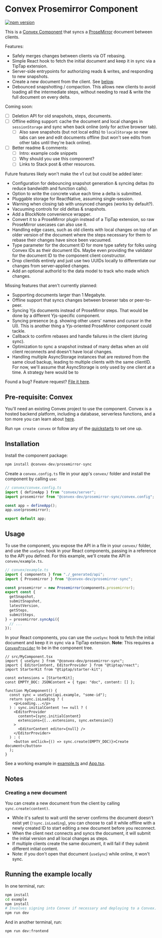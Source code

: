 # Convex Prosemirror Component

[![npm version](https://badge.fury.io/js/@convex-dev%2Fprosemirror-sync.svg)](https://badge.fury.io/js/@convex-dev%2Fprosemirror-sync)

<!-- START: Include on https://convex.dev/components -->

This is a [Convex Component](https://convex.dev/components) that syncs a
[ProseMirror](https://prosemirror.net/) document between clients.

Features:

- Safely merges changes between clients via OT rebasing.
- Simple React hook to fetch the initial document and keep it in sync via a
  TipTap extension.
- Server-side entrypoints for authorizing reads & writes, and responding to
  new snapshots.
- Create a new document from the client. See [below](#creating-a-new-document).
- Debounced snapshotting / compaction. This allows new clients to avoid loading
  all the intermediate steps, without needing to read & write the full document
  on every delta.

Coming soon:

- [ ] Deletion API for old snapshots, steps, documents.
- [ ] Offline editing support: cache the document and local changes in
      `sessionStorage` and sync when back online (only for active browser tab).
  - [ ] Also save snapshots (but not local edits) to `localStorage` so new tabs
        can see and edit documents offline (but won't see edits from other tabs
        until they're back online).
- [ ] Better readme & comments:
  - [ ] Intro: example code snippets
  - [ ] Why should you use this component?
  - [ ] Links to Stack post & other resources.

Future features likely won't make the v1 cut but could be added later:

- Configuration for debouncing snapshot generation & syncing deltas (to reduce
  bandwidth and function calls).
- Option to write the concrete value each time a delta is submitted.
- Pluggable storage for ReactNative, assuming single-session.
- Warning when closing tab with unsynced changes (works by default?).
- Vacuuming controls for old deltas & snapshots.
- Add a BlockNote convenience wrapper.
- Convert it to a ProseMirror plugin instead of a TipTap extension, so raw
  ProseMirror usecases can also use it.
- Handling edge cases, such as old clients with local changes on top of an older
  version of the document where the steps necessary for them to rebase their
  changes have since been vacuumed.
- Type parameter for the document ID for more type safety for folks using Convex
  IDs as their document IDs. Maybe even providing the validator for the document
  ID to the component client constructor.
- Drop clientIds entirely and just use two UUIDs locally to differentiate our
  changes from server-applied changes.
- Add an optional authorId to the data model to track who made which changes.

Missing features that aren't currently planned:

- Supporting documents larger than 1 Megabyte.
- Offline support that syncs changes between browser tabs or peer-to-peer.
- Syncing Yjs documents instead of ProseMirror steps. That would be done by a
  different Yjs-specific component.
- Syncing presence (e.g. showing other users' names and cursor in the UI). This
  is another thing a Yjs-oriented ProseMirror component could tackle.
- Callback to confirm rebases and handle failures in the client (during sync).
- Optimization to sync a snapshot instead of many deltas when an old client
  reconnects and doesn't have local changes.
- Handling multiple AsyncStorage instances that are restored from the same
  cloud backup, leading to multiple clients with the same clientID. For now,
  we'll assume that AsyncStorage is only used by one client at a time.
  A strategy here would be to

Found a bug? Feature request? [File it here](https://github.com/get-convex/prosemirror-sync/issues).

## Pre-requisite: Convex

You'll need an existing Convex project to use the component.
Convex is a hosted backend platform, including a database, serverless functions,
and a ton more you can learn about [here](https://docs.convex.dev/get-started).

Run `npm create convex` or follow any of the [quickstarts](https://docs.convex.dev/home) to set one up.

## Installation

Install the component package:

```ts
npm install @convex-dev/prosemirror-sync
```

Create a `convex.config.ts` file in your app's `convex/` folder and install the component by calling `use`:

```ts
// convex/convex.config.ts
import { defineApp } from "convex/server";
import prosemirror from "@convex-dev/prosemirror-sync/convex.config";

const app = defineApp();
app.use(prosemirror);

export default app;
```

## Usage

To use the component, you expose the API in a file in your `convex/` folder,
and use the `useSync` hook in your React components, passing in a reference
to the API you defined.
For this example, we'll create the API in `convex/example.ts`.

```ts
// convex/example.ts
import { components } from "./_generated/api";
import { Prosemirror } from "@convex-dev/prosemirror-sync";

const prosemirror = new Prosemirror(components.prosemirror);
export const {
  getSnapshot,
  submitSnapshot,
  latestVersion,
  getSteps,
  submitSteps,
} = prosemirror.syncApi({
  // ...
});
```

In your React components, you can use the `useSync` hook to fetch the initial
document and keep it in sync via a TipTap extension.
**Note**: This requires a [`ConvexProvider`](https://docs.convex.dev/quickstart/react#:~:text=Connect%20the%20app%20to%20your%20backend)
to be in the component tree.

```tsx
// src/MyComponent.tsx
import { useSync } from "@convex-dev/prosemirror-sync";
import { EditorContent, EditorProvider } from "@tiptap/react";
import StarterKit from "@tiptap/starter-kit";

const extensions = [StarterKit];
const EMPTY_DOC: JSONContent = { type: "doc", content: [] };

function MyComponent() {
  const sync = useSync(api.example, "some-id");
  return sync.isLoading ? (
    <p>Loading...</p>
  ) : sync.initialContent !== null ? (
    <EditorProvider
      content={sync.initialContent}
      extensions={[...extensions, sync.extension]}
    >
      <EditorContent editor={null} />
    </EditorProvider>
  ) : (
    <button onClick={() => sync.create(EMPTY_DOC)}>Create document</button>
  );
}
```

See a working example in [example.ts](./example/convex/example.ts) and
[App.tsx](./example/src/App.tsx).

## Notes

### Creating a new document

You can create a new document from the client by calling `sync.create(content)`.

- While it's safest to wait until the server confirms the document doesn't exist
  yet (`!sync.isLoading`), you can choose to call it while offline with a newly
  created ID to start editing a new document before you reconnect.
- When the client next connects and syncs the document, it will submit the
  initial version and all local changes as steps.
- If multiple clients create the same document, it will fail if they submit
  different initial content.
- Note: if you don't open that document (`useSync`) while online, it won't sync.

<!-- END: Include on https://convex.dev/components -->

## Running the example locally

In one terminal, run:

```sh
npm install
cd example
npm install
# Involves signing into Convex if necessary and deploying to a Convex.
npm run dev
```

And in another terminal, run:

```sh
npm run dev:frontend
```
